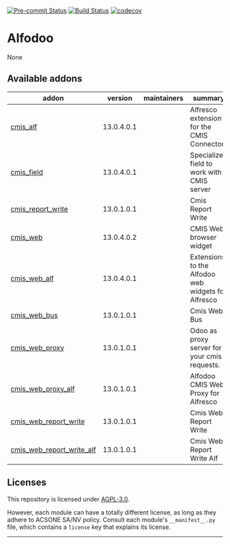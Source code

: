 
<!-- /!\ Non OCA Context : Set here the badge of your runbot / runboat instance. -->
[![Pre-commit Status](https://github.com/acsone/alfodoo/actions/workflows/pre-commit.yml/badge.svg?branch=13.0)](https://github.com/acsone/alfodoo/actions/workflows/pre-commit.yml?query=branch%3A13.0)
[![Build Status](https://github.com/acsone/alfodoo/actions/workflows/test.yml/badge.svg?branch=13.0)](https://github.com/acsone/alfodoo/actions/workflows/test.yml?query=branch%3A13.0)
[![codecov](https://codecov.io/gh/acsone/alfodoo/branch/13.0/graph/badge.svg)](https://codecov.io/gh/acsone/alfodoo)
<!-- /!\ Non OCA Context : Set here the badge of your translation instance. -->

<!-- /!\ do not modify above this line -->

# Alfodoo

None

<!-- /!\ do not modify below this line -->

<!-- prettier-ignore-start -->

[//]: # (addons)

Available addons
----------------
addon | version | maintainers | summary
--- | --- | --- | ---
[cmis_alf](cmis_alf/) | 13.0.4.0.1 |  | Alfresco extension for the CMIS Connector
[cmis_field](cmis_field/) | 13.0.4.0.1 |  | Specialized field to work with a CMIS server
[cmis_report_write](cmis_report_write/) | 13.0.1.0.1 |  | Cmis Report Write
[cmis_web](cmis_web/) | 13.0.4.0.2 |  | CMIS Web browser widget
[cmis_web_alf](cmis_web_alf/) | 13.0.4.0.1 |  | Extensions to the Alfodoo web widgets for Alfresco
[cmis_web_bus](cmis_web_bus/) | 13.0.1.0.1 |  | Cmis Web Bus
[cmis_web_proxy](cmis_web_proxy/) | 13.0.1.0.1 |  | Odoo as proxy server for your cmis requests.
[cmis_web_proxy_alf](cmis_web_proxy_alf/) | 13.0.1.0.1 |  | Alfodoo CMIS Web Proxy for Alfresco
[cmis_web_report_write](cmis_web_report_write/) | 13.0.1.0.1 |  | Cmis Web Report Write
[cmis_web_report_write_alf](cmis_web_report_write_alf/) | 13.0.1.0.1 |  | Cmis Web Report Write Alf

[//]: # (end addons)

<!-- prettier-ignore-end -->

## Licenses

This repository is licensed under [AGPL-3.0](LICENSE).

However, each module can have a totally different license, as long as they adhere to ACSONE SA/NV
policy. Consult each module's `__manifest__.py` file, which contains a `license` key
that explains its license.

----
<!-- /!\ Non OCA Context : Set here the full description of your organization. -->
